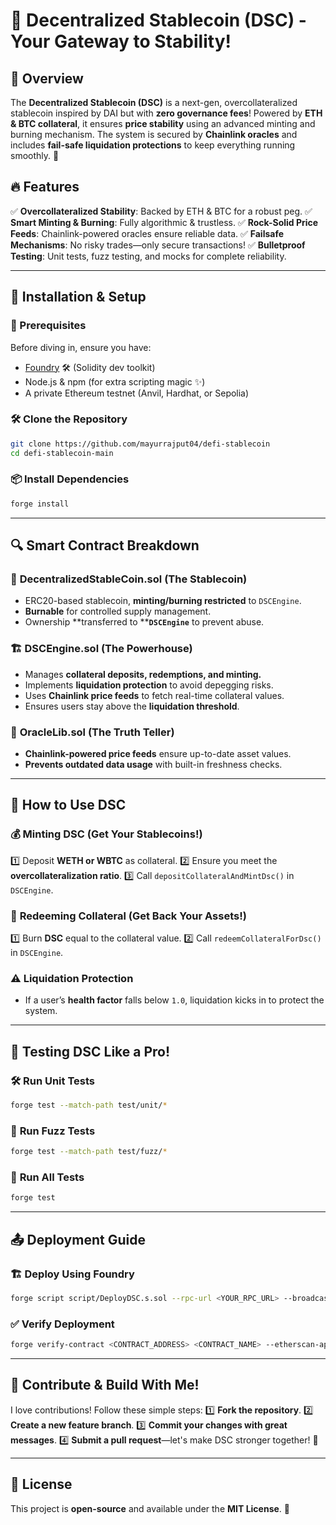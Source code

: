 # 🚀 Decentralized Stablecoin (DSC) - Your Gateway to Stability!

## 🌟 Overview

The **Decentralized Stablecoin (DSC)** is a next-gen, overcollateralized stablecoin inspired by DAI but with **zero governance fees**! Powered by **ETH & BTC collateral**, it ensures **price stability** using an advanced minting and burning mechanism. The system is secured by **Chainlink oracles** and includes **fail-safe liquidation protections** to keep everything running smoothly. 💪

## 🔥 Features

✅ **Overcollateralized Stability**: Backed by ETH & BTC for a robust peg.
✅ **Smart Minting & Burning**: Fully algorithmic & trustless.
✅ **Rock-Solid Price Feeds**: Chainlink-powered oracles ensure reliable data.
✅ **Failsafe Mechanisms**: No risky trades—only secure transactions!
✅ **Bulletproof Testing**: Unit tests, fuzz testing, and mocks for complete reliability.

---

## 🚀 Installation & Setup

### 📌 Prerequisites

Before diving in, ensure you have:

- [Foundry](https://github.com/foundry-rs/foundry) 🛠️ (Solidity dev toolkit)
- Node.js & npm (for extra scripting magic ✨)
- A private Ethereum testnet (Anvil, Hardhat, or Sepolia)

### 🛠️ Clone the Repository

```bash
git clone https://github.com/mayurrajput04/defi-stablecoin
cd defi-stablecoin-main
```

### 📦 Install Dependencies

```bash
forge install
```

---

## 🔍 Smart Contract Breakdown

### 🎯 **DecentralizedStableCoin.sol** (The Stablecoin)

- ERC20-based stablecoin, **minting/burning restricted** to `DSCEngine`.
- **Burnable** for controlled supply management.
- Ownership **transferred to ****`DSCEngine`** to prevent abuse.

### 🏗️ **DSCEngine.sol** (The Powerhouse)

- Manages **collateral deposits, redemptions, and minting.**
- Implements **liquidation protection** to avoid depegging risks.
- Uses **Chainlink price feeds** to fetch real-time collateral values.
- Ensures users stay above the **liquidation threshold**.

### 📡 **OracleLib.sol** (The Truth Teller)

- **Chainlink-powered price feeds** ensure up-to-date asset values.
- **Prevents outdated data usage** with built-in freshness checks.

---

## 🏦 How to Use DSC

### 💰 **Minting DSC** (Get Your Stablecoins!)

1️⃣ Deposit **WETH or WBTC** as collateral.
2️⃣ Ensure you meet the **overcollateralization ratio**.
3️⃣ Call `depositCollateralAndMintDsc()` in `DSCEngine`.

### 🔄 **Redeeming Collateral** (Get Back Your Assets!)

1️⃣ Burn **DSC** equal to the collateral value.
2️⃣ Call `redeemCollateralForDsc()` in `DSCEngine`.

### ⚠️ **Liquidation Protection**

- If a user’s **health factor** falls below `1.0`, liquidation kicks in to protect the system.

---

## 🧪 Testing DSC Like a Pro!

### 🛠️ **Run Unit Tests**

```bash
forge test --match-path test/unit/*
```

### 🔀 **Run Fuzz Tests**

```bash
forge test --match-path test/fuzz/*
```

### 🚀 **Run All Tests**

```bash
forge test
```

---

## 📤 Deployment Guide

### 🏗️ **Deploy Using Foundry**

```bash
forge script script/DeployDSC.s.sol --rpc-url <YOUR_RPC_URL> --broadcast
```

### ✅ **Verify Deployment**

```bash
forge verify-contract <CONTRACT_ADDRESS> <CONTRACT_NAME> --etherscan-api-key <YOUR_KEY>
```

---

## 🤝 Contribute & Build With Me!

I love contributions! Follow these simple steps:
1️⃣ **Fork the repository**.
2️⃣ **Create a new feature branch**.
3️⃣ **Commit your changes with great messages**.
4️⃣ **Submit a pull request**—let's make DSC stronger together! 💪

---

## 📜 License

This project is **open-source** and available under the **MIT License**. 🎉

